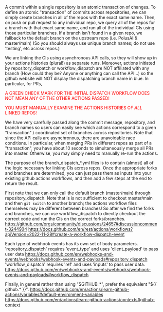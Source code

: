A commit within a single repository is an atomic transaction of changes.
To define an atomic "transaction" of commits across repositories,
we can simply create branches in all of the repos with the exact same name.
Then, on push or pull request to any individual repo, we query all of the
repos for a branch with that exact same name, and run all of the individual CIs
using those particular branches. If a branch isn't found in a given repo,
we fallback to the default branch on the upstream repo (i.e. PolusAI & master/main)
(So you should always use unique branch names; do not use 'testing', etc across repos.)

We are linking the CIs using asynchronous API calls, so they will show up in
your actions histories (plural!) as separate runs. Moreover, actions initiated
by repository_dispatch or workflow_dispatch are NOT affiliated with any branch
(How could they be? Anyone or anything can call the API...)
so the github website will NOT display the dispatching branch name in blue.
In particular, for PRs,

<span style="color:red"> A GREEN CHECK MARK FOR THE INITIAL DISPATCH WORKFLOW DOES NOT MEAN ANY OF THE OTHER ACTIONS PASSED! </span>

<span style="color:red"> YOU MUST MANUALLY EXAMINE THE ACTIONS HISTORIES OF *ALL* LINKED REPOS! </span>

We have very carefully passed along the commit message, repository, and branch
names so users can easily see which actions correspond to a given
"transaction" / coordinated set of branches across repositories.
Note that since the API calls are asynchronous, there are unavoidable race conditions.
In particular, when merging PRs in different repos as part of a "transaction",
you have about 10 seconds to simultaneously merge all PRs into master.
Otherwise, you may simply need to manually re-run the actions.

The purpose of the branch_dispatch_*.yml files is to contain (almost) all of the logic necessary
for linking CIs across repos. Once the appropriate forks and branches are
determined, you can just pass them as inputs into your existing github
actions workflows, and then add a few steps at the end to return the result.

First note that we can only call the default branch (master/main) through repository_dispatch.
Note that is is not sufficient to checkout master/main and then `git switch`
to another branch; the actions workflow files themselves may be different
between branches! So after we find the forks and branches, we can use
workflow_dispatch to directly checkout the correct code and run the CIs on
the correct forks/branches.
https://github.com/orgs/community/discussions/24657#discussioncomment-3244904
https://docs.github.com/en/rest/actions/workflows?apiVersion=2022-11-28#create-a-workflow-dispatch-event

Each type of webhook events has its own set of body parameters.
'repository_dispatch' requires 'event_type' and uses 'client_payload' to pass user data
https://docs.github.com/en/webhooks-and-events/webhooks/webhook-events-and-payloads#repository_dispatch
'workflow_dispatch' requires 'ref' and uses 'inputs' to pass user data.
https://docs.github.com/en/webhooks-and-events/webhooks/webhook-events-and-payloads#workflow_dispatch

Finally, in general rather than using "\$GITHUB_\*", prefer the equivalent "\${{ github.\* }}".
https://docs.github.com/en/actions/learn-github-actions/variables#default-environment-variables
https://docs.github.com/en/actions/learn-github-actions/contexts#github-context